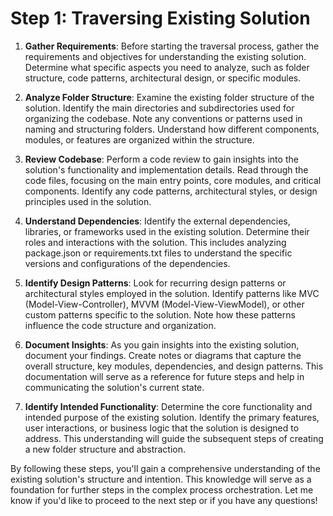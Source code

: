 # **Step 1: Traversing Existing Solution**

1. **Gather Requirements**: Before starting the traversal process, gather the requirements and objectives for understanding the existing solution. Determine what specific aspects you need to analyze, such as folder structure, code patterns, architectural design, or specific modules.

2. **Analyze Folder Structure**: Examine the existing folder structure of the solution. Identify the main directories and subdirectories used for organizing the codebase. Note any conventions or patterns used in naming and structuring folders. Understand how different components, modules, or features are organized within the structure.

3. **Review Codebase**: Perform a code review to gain insights into the solution's functionality and implementation details. Read through the code files, focusing on the main entry points, core modules, and critical components. Identify any code patterns, architectural styles, or design principles used in the solution.

4. **Understand Dependencies**: Identify the external dependencies, libraries, or frameworks used in the existing solution. Determine their roles and interactions with the solution. This includes analyzing package.json or requirements.txt files to understand the specific versions and configurations of the dependencies.

5. **Identify Design Patterns**: Look for recurring design patterns or architectural styles employed in the solution. Identify patterns like MVC (Model-View-Controller), MVVM (Model-View-ViewModel), or other custom patterns specific to the solution. Note how these patterns influence the code structure and organization.

6. **Document Insights**: As you gain insights into the existing solution, document your findings. Create notes or diagrams that capture the overall structure, key modules, dependencies, and design patterns. This documentation will serve as a reference for future steps and help in communicating the solution's current state.

7. **Identify Intended Functionality**: Determine the core functionality and intended purpose of the existing solution. Identify the primary features, user interactions, or business logic that the solution is designed to address. This understanding will guide the subsequent steps of creating a new folder structure and abstraction.

By following these steps, you'll gain a comprehensive understanding of the existing solution's structure and intention. This knowledge will serve as a foundation for further steps in the complex process orchestration. Let me know if you'd like to proceed to the next step or if you have any questions!